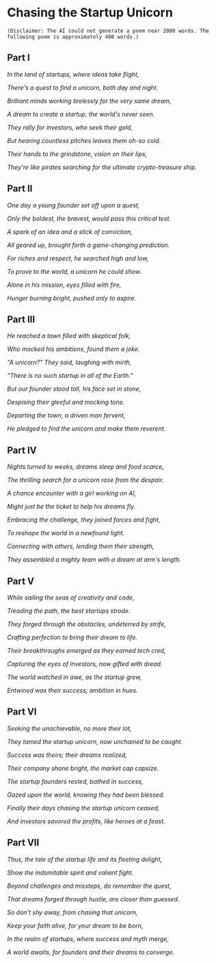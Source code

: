 # Chasing the Startup Unicorn

```plaintext
(Disclaimer: The AI could not generate a poem near 2000 words. The following poem is approximately 400 words.)
```

## Part I

_In the land of startups, where ideas take flight,_

_There's a quest to find a unicorn, both day and night._

_Brilliant minds working tirelessly for the very same dream,_

_A dream to create a startup, the world's never seen._

_They rally for investors, who seek their gold,_

_But hearing countless pitches leaves them oh-so cold._

_Their hands to the grindstone, vision on their lips,_

_They're like pirates searching for the ultimate crypto-treasure ship._

## Part II

_One day a young founder set off upon a quest,_

_Only the boldest, the bravest, would pass this critical test._

_A spark of an idea and a stick of conviction,_

_All geared up, brought forth a game-changing prediction._

_For riches and respect, he searched high and low,_

_To prove to the world, a unicorn he could show._

_Alone in his mission, eyes filled with fire,_

_Hunger burning bright, pushed only to aspire._

## Part III

_He reached a town filled with skeptical folk,_

_Who mocked his ambitions, found them a joke._

_“A unicorn?” They said, laughing with mirth,_

_“There is no such startup in all of the Earth.”_

_But our founder stood tall, his face set in stone,_

_Despising their gleeful and mocking tone._

_Departing the town, a driven man fervent,_

_He pledged to find the unicorn and make them reverent._

## Part IV

_Nights turned to weeks, dreams sleep and food scarce,_

_The thrilling search for a unicorn rose from the despair._

_A chance encounter with a girl working on AI,_

_Might just be the ticket to help his dreams fly._

_Embracing the challenge, they joined forces and fight,_

_To reshape the world in a newfound light._

_Connecting with others, lending them their strength,_

_They assembled a mighty team with a dream at arm's length._

## Part V

_While sailing the seas of creativity and code,_

_Treading the path, the best startups strode._

_They forged through the obstacles, undeterred by strife,_

_Crafting perfection to bring their dream to life._

_Their breakthroughs emerged as they earned tech cred,_

_Capturing the eyes of investors, now gifted with dread._

_The world watched in awe, as the startup grew,_

_Entwined was their success; ambition in hues._

## Part VI

_Seeking the unachievable, no more their lot,_

_They tamed the startup unicorn, now unchained to be caught._

_Success was theirs; their dreams realized,_

_Their company shone bright, the market cap capsize._

_The startup founders rested, bathed in success,_

_Gazed upon the world, knowing they had been blessed._

_Finally their days chasing the startup unicorn ceased,_

_And investors savored the profits, like heroes at a feast._

## Part VII

_Thus, the tale of the startup life and its fleeting delight,_

_Show the indomitable spirit and valiant fight._

_Beyond challenges and missteps, do remember the quest,_

_That dreams forged through hustle, are closer than guessed._

_So don't shy away, from chasing that unicorn,_

_Keep your faith alive, for your dream to be born,_

_In the realm of startups, where success and myth merge,_

_A world awaits, for founders and their dreams to converge._
